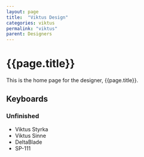 ```yaml
---
layout: page
title:  "Viktus Design"
categories: viktus
permalink: "viktus"
parent: Designers
---
```

# {{page.title}}

This is the home page for the designer, {{page.title}}.

## Keyboards

### Unfinished

- Viktus Styrka
- Viktus Sinne
- DeltaBlade
- SP-111
